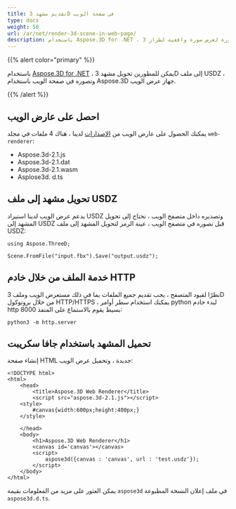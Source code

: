 ```yaml
---
title: تقديم مشهد 3D في صفحة الويب
type: docs
weight: 50
url: /ar/net/render-3d-scene-in-web-page/
description: باستخدام Aspose.3D for .NET ، يمكن للمطورين عرض صورة لعرض صورة واقعية لطراز 3D ، مع أو بدون الخلفية المحسنة ، والقوام ، والظلال ، وكذلك ضبط حجم الصورة.
---
```

{{% alert color="primary" %}}

باستخدام [Aspose.3D for .NET](https://products.aspose.com/3d/net/) ، يمكن للمطورين تحويل مشهد 3D إلى ملف USDZ ، وتصوره في صفحة الويب باستخدام Aspose.3D جهاز عرض الويب.

{{% /alert %}}

##  **احصل على عارض الويب**

يمكنك الحصول على عارض الويب من [الإصدارات](https://releases.aspose.com/3d/net/) لدينا ، هناك 4 ملفات في مجلد `web-renderer`:

* Aspose.3d-2.1.js
* Aspose.3d-2.1.dat
* Aspose.3d-2.1.wasm
* Asplose3d. d.ts


##  **تحويل مشهد إلى ملف USDZ**
يدعم عرض الويب لدينا استيراد USDZ وتصديره داخل متصفح الويب ، نحتاج إلى تحويل المشهد إلى USDZ قبل تصوره في متصفح الويب ، عينة الرمز لتحويل المشهد إلى ملف USDZ:

```
using Aspose.ThreeD;

Scene.FromFile("input.fbx").Save("output.usdz");
```


##  **خدمة الملف من خلال خادم HTTP**

نظرًا لقيود المتصفح ، يجب تقديم جميع الملفات بما في ذلك مستعرض الويب وملف 3D من خلال بروتوكول HTTP/HTTPS ، يمكنك استخدام سطر أوامر python لبدء خادم http بسيط يقوم بالاستماع على المنفذ 8000:

```
python3 -m http.server
```

##  **تحميل المشهد باستخدام جافا سكريبت**

إنشاء صفحة HTML جديدة ، وتحميل عرض الويب:

```
<!DOCTYPE html>
<html>
    <head>
        <title>Aspose.3D Web Renderer</title>
        <script src="aspose.3d-2.1.js"></script>
    <style>
        #canvas{width:600px;height:400px;}
    </style>

    </head>
    <body>
        <h1>Aspose.3D Web Renderer</h1>
        <canvas id='canvas'></canvas>
        <script>
            aspose3d({canvas : 'canvas', url : 'test.usdz'});
        </script>
    </body>
</html>
```

يمكن العثور على مزيد من المعلومات بقيمة `aspose3d` في ملف إعلان النسخة المطبوعة `aspose3d.d.ts`.
